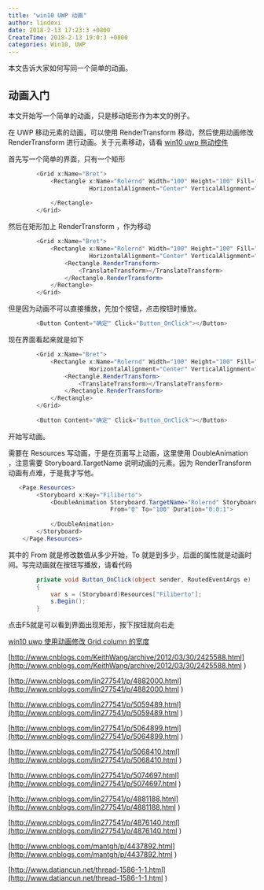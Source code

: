 ```yaml
---
title: "win10 UWP 动画"
author: lindexi
date: 2018-2-13 17:23:3 +0800
CreateTime: 2018-2-13 19:0:3 +0800
categories: Win10, UWP
---
```


本文告诉大家如何写同一个简单的动画。

<!--more-->


<!-- csdn -->

## 动画入门

本文开始写一个简单的动画，只是移动矩形作为本文的例子。

在 UWP 移动元素的动画，可以使用 RenderTransform 移动，然后使用动画修改 RenderTransform 进行动画。关于元素移动，请看 [win10 uwp 拖动控件](http://lindexi.oschina.io/lindexi/post/win10-uwp-%E6%8B%96%E5%8A%A8%E6%8E%A7%E4%BB%B6/)

首先写一个简单的界面，只有一个矩形

```csharp
        <Grid x:Name="Bret">
            <Rectangle x:Name="Rolernd" Width="100" Height="100" Fill="#FFa2a2a2"
                       HorizontalAlignment="Center" VerticalAlignment="Top">
              
            </Rectangle>
        </Grid>
```

然后在矩形加上  RenderTransform ，作为移动

```csharp
        <Grid x:Name="Bret">
            <Rectangle x:Name="Rolernd" Width="100" Height="100" Fill="#FFa2a2a2"
                       HorizontalAlignment="Center" VerticalAlignment="Top">
                <Rectangle.RenderTransform>
                    <TranslateTransform></TranslateTransform>
                </Rectangle.RenderTransform>
            </Rectangle>
        </Grid>
```

但是因为动画不可以直接播放，先加个按钮，点击按钮时播放。

```csharp
        <Button Content="确定" Click="Button_OnClick"></Button>

```

现在界面看起来就是如下

```csharp
        <Grid x:Name="Bret">
            <Rectangle x:Name="Rolernd" Width="100" Height="100" Fill="#FFa2a2a2"
                       HorizontalAlignment="Center" VerticalAlignment="Top">
                <Rectangle.RenderTransform>
                    <TranslateTransform></TranslateTransform>
                </Rectangle.RenderTransform>
            </Rectangle>
        </Grid>
        
        <Button Content="确定" Click="Button_OnClick"></Button>
```

开始写动画。

需要在 Resources 写动画，于是在页面写上动画，这里使用 DoubleAnimation ，注意需要 Storyboard.TargetName 说明动画的元素。因为 RenderTransform 动画有点难，于是我才写他。

```csharp
   <Page.Resources>
        <Storyboard x:Key="Filiberto">
            <DoubleAnimation Storyboard.TargetName="Rolernd" Storyboard.TargetProperty="(Rectangle.RenderTransform).(TranslateTransform.X)"
                             From="0" To="100" Duration="0:0:1">
                
            </DoubleAnimation>
        </Storyboard>
    </Page.Resources>
```

其中的 From 就是修改数值从多少开始，To 就是到多少，后面的属性就是动画时间。写完动画就在按钮写播放，请看代码

```csharp
        private void Button_OnClick(object sender, RoutedEventArgs e)
        {
            var s = (Storyboard)Resources["Filiberto"];
            s.Begin();
        }
```

点击F5就是可以看到界面出现矩形，按下按钮就向右走

[win10 uwp 使用动画修改 Grid column 的宽度](http://lindexi.oschina.io/lindexi//post/win10-uwp-%E4%BD%BF%E7%94%A8%E5%8A%A8%E7%94%BB%E4%BF%AE%E6%94%B9-Grid-column-%E7%9A%84%E5%AE%BD%E5%BA%A6/)


[http://www.cnblogs.com/KeithWang/archive/2012/03/30/2425588.html](http://www.cnblogs.com/KeithWang/archive/2012/03/30/2425588.html )

[http://www.cnblogs.com/lin277541/p/4882000.html](http://www.cnblogs.com/lin277541/p/4882000.html )

[http://www.cnblogs.com/lin277541/p/5059489.html](http://www.cnblogs.com/lin277541/p/5059489.html )

[http://www.cnblogs.com/lin277541/p/5064899.html](http://www.cnblogs.com/lin277541/p/5064899.html )

[http://www.cnblogs.com/lin277541/p/5068410.html](http://www.cnblogs.com/lin277541/p/5068410.html )


[http://www.cnblogs.com/lin277541/p/5074697.html](http://www.cnblogs.com/lin277541/p/5074697.html )

[http://www.cnblogs.com/lin277541/p/4881188.html](http://www.cnblogs.com/lin277541/p/4881188.html )


[http://www.cnblogs.com/lin277541/p/4876140.html](http://www.cnblogs.com/lin277541/p/4876140.html )

[http://www.cnblogs.com/mantgh/p/4437892.html](http://www.cnblogs.com/mantgh/p/4437892.html )

[http://www.datiancun.net/thread-1586-1-1.html](http://www.datiancun.net/thread-1586-1-1.html )


